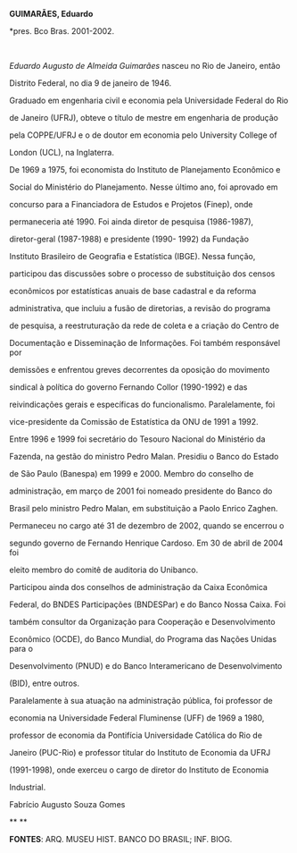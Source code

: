 **GUIMARÃES, Eduardo**



\*pres. Bco Bras. 2001-2002.



 



*Eduardo Augusto de Almeida Guimarães* nasceu no Rio de Janeiro, então

Distrito Federal, no dia 9 de janeiro de 1946.



Graduado em engenharia civil e economia pela Universidade Federal do Rio

de Janeiro (UFRJ), obteve o título de mestre em engenharia de produção

pela COPPE/UFRJ e o de doutor em economia pelo University College of

London (UCL), na Inglaterra.



De 1969 a 1975, foi economista do Instituto de Planejamento Econômico e

Social do Ministério do Planejamento. Nesse último ano, foi aprovado em

concurso para a Financiadora de Estudos e Projetos (Finep), onde

permaneceria até 1990. Foi ainda diretor de pesquisa (1986-1987),

diretor-geral (1987-1988) e presidente (1990- 1992) da Fundação

Instituto Brasileiro de Geografia e Estatística (IBGE). Nessa função,

participou das discussões sobre o processo de substituição dos censos

econômicos por estatísticas anuais de base cadastral e da reforma

administrativa, que incluiu a fusão de diretorias, a revisão do programa

de pesquisa, a reestruturação da rede de coleta e a criação do Centro de

Documentação e Disseminação de Informações. Foi também responsável por

demissões e enfrentou greves decorrentes da oposição do movimento

sindical à política do governo Fernando Collor (1990-1992) e das

reivindicações gerais e específicas do funcionalismo. Paralelamente, foi

vice-presidente da Comissão de Estatística da ONU de 1991 a 1992.



Entre 1996 e 1999 foi secretário do Tesouro Nacional do Ministério da

Fazenda, na gestão do ministro Pedro Malan. Presidiu o Banco do Estado

de São Paulo (Banespa) em 1999 e 2000. Membro do conselho de

administração, em março de 2001 foi nomeado presidente do Banco do

Brasil pelo ministro Pedro Malan, em substituição a Paolo Enrico Zaghen.

Permaneceu no cargo até 31 de dezembro de 2002, quando se encerrou o

segundo governo de Fernando Henrique Cardoso. Em 30 de abril de 2004 foi

eleito membro do comitê de auditoria do Unibanco.



Participou ainda dos conselhos de administração da Caixa Econômica

Federal, do BNDES Participações (BNDESPar) e do Banco Nossa Caixa. Foi

também consultor da Organização para Cooperação e Desenvolvimento

Econômico (OCDE), do Banco Mundial, do Programa das Nações Unidas para o

Desenvolvimento (PNUD) e do Banco Interamericano de Desenvolvimento

(BID), entre outros.



Paralelamente à sua atuação na administração pública, foi professor de

economia na Universidade Federal Fluminense (UFF) de 1969 a 1980,

professor de economia da Pontifícia Universidade Católica do Rio de

Janeiro (PUC-Rio) e professor titular do Instituto de Economia da UFRJ

(1991-1998), onde exerceu o cargo de diretor do Instituto de Economia

Industrial.



Fabrício Augusto Souza Gomes



** **



**FONTES**: ARQ. MUSEU HIST. BANCO DO BRASIL; INF. BIOG.



 

